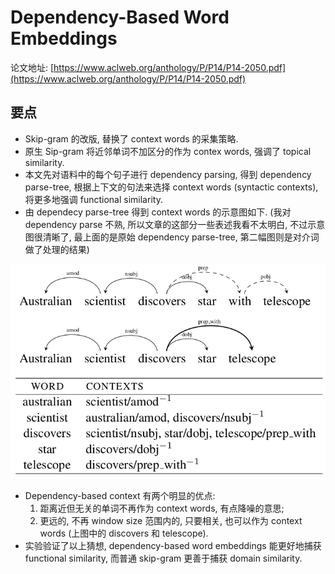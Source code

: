 # Dependency-Based Word Embeddings

论文地址: [https://www.aclweb.org/anthology/P/P14/P14-2050.pdf](https://www.aclweb.org/anthology/P/P14/P14-2050.pdf)

## 要点

* Skip-gram 的改版, 替换了 context words 的采集策略.
* 原生 Sip-gram 将近邻单词不加区分的作为 contex words, 强调了 topical similarity.
* 本文先对语料中的每个句子进行 dependency parsing, 得到 dependency parse-tree, 根据上下文的句法来选择 context words \(syntactic contexts\), 将更多地强调 functional similarity.
* 由 dependecy parse-tree 得到 context words 的示意图如下. \(我对 dependency parse 不熟, 所以文章的这部分一些表述我看不太明白, 不过示意图很清晰了, 最上面的是原始 dependency parse-tree, 第二幅图则是对介词做了处理的结果\)

![dependency-based\_context.png](../../.gitbook/assets/dependency-based_context.png)

* Dependency-based context 有两个明显的优点:
  1. 距离近但无关的单词不再作为 context words, 有点降噪的意思;
  2. 更远的, 不再 window size 范围内的, 只要相关, 也可以作为 context words \(上图中的 discovers 和 telescope\).
* 实验验证了以上猜想, dependency-based word embeddings 能更好地捕获 functional similarity, 而普通 skip-gram 更善于捕获 domain similarity.

